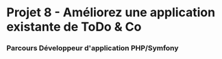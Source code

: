 # Projet 8 - Améliorez une application existante de ToDo & Co

### Parcours Développeur d'application PHP/Symfony
